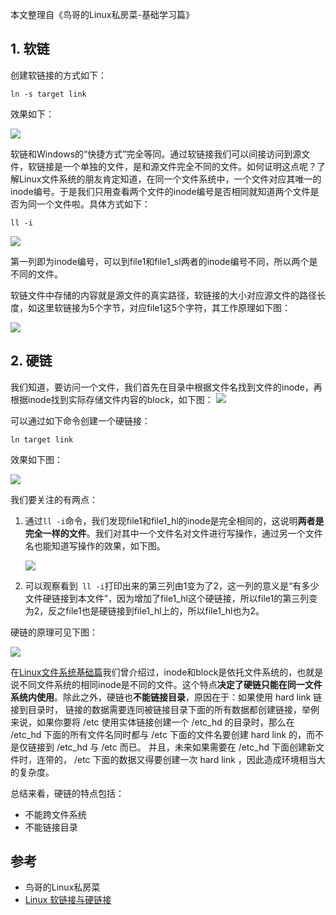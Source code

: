 本文整理自《鸟哥的Linux私房菜-基础学习篇》

## 1. 软链

创建软链接的方式如下：

<!-- more -->
```shell
ln -s target link
```

效果如下：

![](https://ae01.alicdn.com/kf/H054a6971f4034628a0f83302edc2a6622.jpg)

软链和Windows的“快捷方式”完全等同。通过软链接我们可以间接访问到源文件，软链接是一个单独的文件，是和源文件完全不同的文件。如何证明这点呢？了解Linux文件系统的朋友肯定知道，在同一个文件系统中，一个文件对应其唯一的inode编号。于是我们只用查看两个文件的inode编号是否相同就知道两个文件是否为同一个文件啦。具体方式如下：

```
ll -i
```

![](https://ae01.alicdn.com/kf/H7970b24cd4184755afdaafc9a2d901fbW.jpg)

第一列即为inode编号，可以到file1和file1_sl两者的inode编号不同，所以两个是不同的文件。

软链文件中存储的内容就是源文件的真实路径，软链接的大小对应源文件的路径长度，如这里软链接为5个字节，对应file1这5个字符，其工作原理如下图：

![](https://ae01.alicdn.com/kf/H11bbe0318b2d479eb0ea67cf2bd4d7d5c.jpg)

## 2. 硬链

我们知道，要访问一个文件，我们首先在目录中根据文件名找到文件的inode，再根据inode找到实际存储文件内容的block，如下图：
![](https://ae01.alicdn.com/kf/Hbf84015e9ed24e1783e33f14c2b0643bb.jpg)

可以通过如下命令创建一个硬链接：

```shell
ln target link
```

效果如下图：

![](https://ae01.alicdn.com/kf/H560e005fb5c641258b7e9644b31bc3e7o.jpg)

我们要关注的有两点：

1. 通过`ll -i`命令，我们发现file1和file1_hl的inode是完全相同的，这说明**两者是完全一样的文件**。我们对其中一个文件名对文件进行写操作，通过另一个文件名也能知道写操作的效果，如下图。

   ![](https://ae01.alicdn.com/kf/H9649cfad4c204f00a991bd45bbdf6f29N.jpg)

2. 可以观察看到` ll -i`打印出来的第三列由1变为了2，这一列的意义是“有多少文件硬链接到本文件”，因为增加了file1_hl这个硬链接，所以file1的第三列变为2，反之file1也是硬链接到file1_hl上的，所以file1_hl也为2。

硬链的原理可见下图：

![](https://ae01.alicdn.com/kf/He3d79d5c5d5e468e8bceda57cac32aefU.jpg)

在[Linux文件系统基础篇](https://ravenxrz.github.io/archives/basic-knowledge-of-linux-file-system-1.html)我们曾介绍过，inode和block是依托文件系统的，也就是说不同文件系统的相同inode是不同的文件。这个特点**决定了硬链只能在同一文件系统内使用**。除此之外，硬链也**不能链接目录**，原因在于：如果使用 hard link 链接到目录时， 链接的数据需要连同被链接目录下面的所有数据都创建链接，举例来说，如果你要将 /etc 使用实体链接创建一个 /etc_hd 的目录时，那么在 /etc_hd 下面的所有文件名同时都与 /etc 下面的文件名要创建 hard link 的，而不是仅链接到 /etc_hd 与 /etc 而已。 并且，未来如果需要在 /etc_hd 下面创建新文件时，连带的， /etc 下面的数据又得要创建一次 hard link ，因此造成环境相当大的复杂度。

总结来看，硬链的特点包括：

- 不能跨文件系统
- 不能链接目录

## 参考

- 鸟哥的Linux私房菜
- [Linux 软链接与硬链接](http://www.shaoguoji.cn/2018/01/28/linux-hard-soft-link/)
